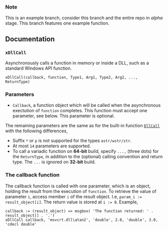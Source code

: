 ### Note

This is an example branch, consider this branch and the entire repo in _alpha_ stage. This branch features one example function.

## Documentation

### `xDllCall`

Asynchronously calls a function in memory or inside a DLL, such as a standard Windows API function.

```autohotkey
xDllCall(callback, function, Type1, Arg1, Type2, Arg2, ..., ReturnType)
```

### Parameters

* `Callback`, a function object which will be called when the asynchronous exectution of `function` completes. This function must accept one parameter, see below. This parameter is optional.

The remaining parameters are the same as for the built-in function [`DllCall`](https://lexikos.github.io/v2/docs/commands/DllCall.htm) with the following differences,

* Suffix `*` or `p` is not supported for the types `astr/wstr/str`.
* At most `14` parameters are supported. 
* To call a variadic function on __64-bit__  build, specify `...,` (three dots) for the `ReturnType`, in addition to the (optional) calling convention and return type. The `...` is ignored on __32-bit__ build.

### The callback function

The callback function is called with one parameter, which is an object, holding the result from the execution of `function`. To retrieve the value of parameter `i`, access member `i` of the result object. I.e, `param_i := result_object[i]`. The return value is stored at `i := 0`. Example,

```autohotkey
callback := (result_object) => msgbox( 'The function returned: ' . result_object[] . '.')
xDllCall callback, 'msvcrt.dll\atan2', 'double', 2.0, 'double', 3.0, 'cdecl double'
```